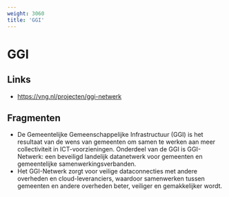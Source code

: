 ```yaml
---
weight: 3060
title: 'GGI'
---
```


# GGI

## Links
- https://vng.nl/projecten/ggi-netwerk

## Fragmenten
- De Gemeentelijke Gemeenschappelijke Infrastructuur (GGI) is het resultaat van de wens van gemeenten om samen te werken aan meer collectiviteit in ICT-voorzieningen. Onderdeel van de GGI is GGI-Netwerk: een beveiligd landelijk datanetwerk voor gemeenten en gemeentelijke samenwerkingsverbanden.
- Het GGI-Netwerk zorgt voor veilige dataconnecties met andere overheden en cloud-leveranciers, waardoor samenwerken tussen gemeenten en andere overheden beter, veiliger en gemakkelijker wordt.
